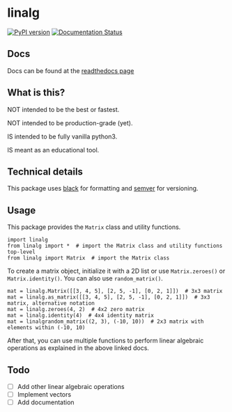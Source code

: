 # linalg

[![PyPI version](https://badge.fury.io/py/linalg.svg)](https://badge.fury.io/py/linalg)
[![Documentation Status](https://readthedocs.org/projects/linalg/badge/?version=latest)](https://linalg.readthedocs.io/en/latest/?badge=latest)

## Docs

Docs can be found at the [readthedocs page](https://linalg.readthedocs.io/en/latest/)

## What is this?

NOT intended to be the best or fastest.

NOT intended to be production-grade (yet).

IS intended to be fully vanilla python3.

IS meant as an educational tool.

## Technical details

This package uses [black](https://github.com/python/black) for formatting and [semver](https://semver.org/) for versioning.

## Usage

This package provides the `Matrix` class and utility functions.

    import linalg
    from linalg import *  # import the Matrix class and utility functions top-level
    from linalg import Matrix  # import the Matrix class

To create a matrix object, initialize it with a 2D list or use `Matrix.zeroes()` or `Matrix.identity()`. You can also use `random_matrix()`.

    mat = linalg.Matrix([[3, 4, 5], [2, 5, -1], [0, 2, 1]])  # 3x3 matrix
    mat = linalg.as_matrix([[3, 4, 5], [2, 5, -1], [0, 2, 1]])  # 3x3 matrix, alternative notation
    mat = linalg.zeroes(4, 2)  # 4x2 zero matrix
    mat = linalg.identity(4)  # 4x4 identity matrix
    mat = linalgrandom_matrix((2, 3), (-10, 10))  # 2x3 matrix with elements within (-10, 10)

After that, you can use multiple functions to perform linear algebraic operations as explained in the above linked docs.

## Todo

- [ ] Add other linear algebraic operations
- [ ] Implement vectors
- [ ] Add documentation
